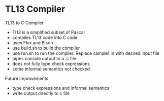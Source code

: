 # TL13 Compiler

TL13 to C Compiler
- Tl13 is a simplified subset of Pascal
- compiles TL13 code into C code 
- uses Flex and Bison
- use build.sh to build the compiler
- use run.sh to run the compiler. Replace sample1.in with desired input file
- pipes console output to a .c file 
- does not fully type check expressions
- some informal semantics not checked 

Future Improvements
- type check expressions and informal semantics
- write output directly to c file
